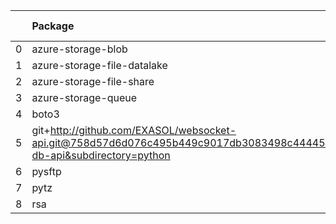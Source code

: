 <!-- markdown-link-check-disable -->

|    | Package                                                                                                                       | Version in 2.3.0     | Version in 2.4.0     | Status   |
|---:|:------------------------------------------------------------------------------------------------------------------------------|:---------------------|:---------------------|:---------|
|  0 | azure-storage-blob                                                                                                            | 12.8.1               | 12.8.1               |          |
|  1 | azure-storage-file-datalake                                                                                                   | 12.4.0               | 12.4.0               |          |
|  2 | azure-storage-file-share                                                                                                      | 12.5.0               | 12.5.0               |          |
|  3 | azure-storage-queue                                                                                                           | 12.1.6               | 12.1.6               |          |
|  4 | boto3                                                                                                                         | 1.17.96              | 1.17.96              |          |
|  5 | git+http://github.com/EXASOL/websocket-api.git@758d57d6d076c495b449c9017db3083498c44445#egg=exasol-db-api&subdirectory=python | No version specified | No version specified |          |
|  6 | pysftp                                                                                                                        | 0.2.9                | 0.2.9                |          |
|  7 | pytz                                                                                                                          | 2021.1               | 2021.1               |          |
|  8 | rsa                                                                                                                           | 4.5                  | 4.5                  |          |